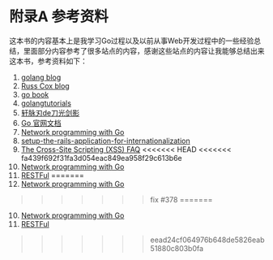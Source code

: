 # 附录A 参考资料

这本书的内容基本上是我学习Go过程以及以前从事Web开发过程中的一些经验总结，里面部分内容参考了很多站点的内容，感谢这些站点的内容让我能够总结出来这本书，参考资料如下：

1. [golang blog](http://blog.golang.org)
2. [Russ Cox blog](http://research.swtch.com/)
3. [go book](http://go-book.appsp0t.com/)
4. [golangtutorials](http://golangtutorials.blogspot.com)
5. [轩脉刃de刀光剑影](http://www.cnblogs.com/yjf512/)
6. [Go 官网文档](http://golang.org/doc/)
7. [Network programming with Go](http://jan.newmarch.name/go/)
8. [setup-the-rails-application-for-internationalization](http://guides.rubyonrails.org/i18n.html#setup-the-rails-application-for-internationalization)
9. [The Cross-Site Scripting (XSS) FAQ](http://www.cgisecurity.com/xss-faq.html)
<<<<<<< HEAD
<<<<<<< fa439f692f31fa3d054eac849ea958f29c613b6e
10. [Network programming with Go](http://jan.newmarch.name/go)
11. [RESTFul](http://www.ruanyifeng.com/blog/2011/09/restful.html)
=======
10. [Network programming with Go](http://jan.newmarch.name/go)
>>>>>>> fix #378
=======
10. [Network programming with Go](http://jan.newmarch.name/go)
11. [RESTFul](http://www.ruanyifeng.com/blog/2011/09/restful.html)
>>>>>>> eead24cf064976b648de5826eab51880c803b0fa
